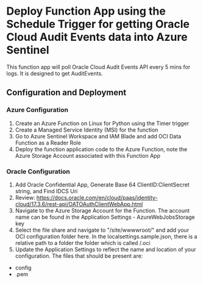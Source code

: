 # Deploy Function App using the Schedule Trigger for getting Oracle Cloud Audit Events data into Azure Sentinel
This function app will poll Oracle Cloud Audit Events API every 5 mins for logs.  It is designed to get AuditEvents.

## Configuration and Deployment
### Azure Configuration
1. Create an Azure Function on Linux for Python using the Timer trigger
2. Create a Managed Service Identity (MSI) for the function
3. Go to Azure Sentinel Workspace and IAM Blade and add OCI Data Function as a Reader Role
4. Deploy the function application code to the Azure Function, note the Azure Storage Account associated with this Function App

### Oracle Configuration
1. Add Oracle Confidential App, Generate Base 64 ClientID:ClientSecret string, and Find IDCS Uri
2. Review: https://docs.oracle.com/en/cloud/paas/identity-cloud/17.3.6/rest-api/OATOAuthClientWebApp.html
3. Navigate to the Azure Storage Account for the Function.  The account name can be found in the Application Settings - AzureWebJobsStorage key
4. Select the file share and navigate to "/site/wwwwroot/" and add your OCI configuration folder here.   In the localsettings.sample.json, there is a relative path to a folder the folder which is called /.oci
4. Update the Application Settings to reflect the name and location of your configuration.  The files that should be present are:
  - config
  - <name of your key file>.pem
